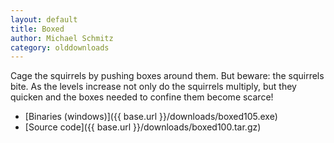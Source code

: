 ```yaml
---
layout: default
title: Boxed
author: Michael Schmitz
category: olddownloads
---
```


Cage the squirrels by pushing boxes around them. But beware: the squirrels bite. As the levels increase not only do the squirrels multiply, but they quicken and the boxes needed to confine them become scarce!

* [Binaries (windows)]({{ base.url }}/downloads/boxed105.exe)
* [Source code]({{ base.url }}/downloads/boxed100.tar.gz)
